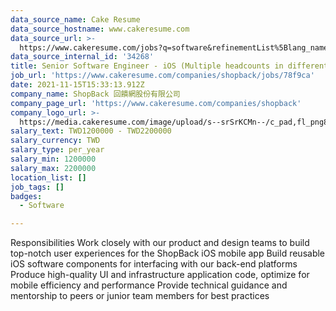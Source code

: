 ```yaml
---
data_source_name: Cake Resume
data_source_hostname: www.cakeresume.com
data_source_url: >-
  https://www.cakeresume.com/jobs?q=software&refinementList%5Blang_name%5D%5B0%5D=English&refinementList%5Bsalary_type%5D=per_year&range%5Bsalary_range%5D%5Bmin%5D=1000000&page=2
data_source_internal_id: '34268'
title: Senior Software Engineer - iOS (Multiple headcounts in different teams)
job_url: 'https://www.cakeresume.com/companies/shopback/jobs/78f9ca'
date: 2021-11-15T15:33:13.912Z
company_name: ShopBack 回饋網股份有限公司
company_page_url: 'https://www.cakeresume.com/companies/shopback'
company_logo_url: >-
  https://media.cakeresume.com/image/upload/s--srSrKCMn--/c_pad,fl_png8,h_200,w_200/v1526020549/vhipuceyhp4pm5kqc6dg.png
salary_text: TWD1200000 - TWD2200000
salary_currency: TWD
salary_type: per_year
salary_min: 1200000
salary_max: 2200000
location_list: []
job_tags: []
badges:
  - Software

---
```


Responsibilities Work closely with our product and design teams to build top-notch user experiences for the ShopBack iOS mobile app Build reusable iOS software components for interfacing with our back-end platforms Produce high-quality UI and infrastructure application code, optimize for mobile efficiency and performance Provide technical guidance and mentorship to peers or junior team members for best practices
